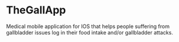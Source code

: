 # TheGallApp
Medical mobile application for IOS that helps people suffering from gallbladder issues log in their food intake and/or gallbladder attacks.

